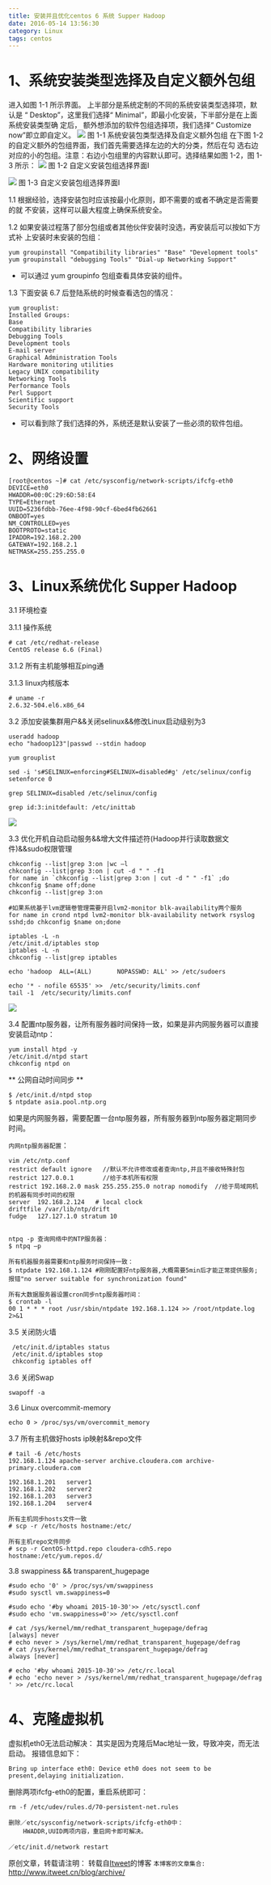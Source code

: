 ```yaml
---
title: 安装并且优化centos 6 系统 Supper Hadoop
date: 2016-05-14 13:56:30
category: Linux
tags: centos
---
```

# 1、系统安装类型选择及自定义额外包组
  进入如图 1-1 所示界面。 上半部分是系统定制的不同的系统安装类型选择项，默认是
“ Desktop”，这里我们选择“ Minimal”，即最小化安装，下半部分是在上面系统安装类型确
定后， 额外想添加的软件包组选择项，我们选择“ Customize now”即立即自定义。
    ![](https://jikelab.github.io/tech-labs/screenshots/minimal.png)
    图 1-1 系统安装包类型选择及自定义额外包组
  在下图 1-2 的自定义额外的包组界面，我们首先需要选择左边的大的分类，然后在勾
选右边对应的小的包组。注意：右边小包组里的内容默认即可。选择结果如图 1-2，图 1-3
所示：
![](https://jikelab.github.io/tech-labs/screenshots/base-system.png)
        图 1-2 自定义安装包组选择界面I

![](https://jikelab.github.io/tech-labs/screenshots/base-developments.png)
        图 1-3 自定义安装包组选择界面I

1.1 根据经验，选择安装包时应该按最小化原则，即不需要的或者不确定是否需要的就
不安装，这样可以最大程度上确保系统安全。

1.2 如果安装过程落了部分包组或者其他伙伴安装时没选，再安装后可以按如下方式补
上安装时未安装的包组：
```
yum groupinstall "Compatibility libraries" "Base" "Development tools"
yum groupinstall "debugging Tools" "Dial-up Networking Support"
```
* 可以通过 yum groupinfo 包组查看具体安装的组件。

1.3 下面安装 6.7 后登陆系统的时候查看选包的情况：
```
yum grouplist:
Installed Groups:
Base
Compatibility libraries
Debugging Tools
Development tools
E-mail server
Graphical Administration Tools
Hardware monitoring utilities
Legacy UNIX compatibility
Networking Tools
Performance Tools
Perl Support
Scientific support
Security Tools
```
* 可以看到除了我们选择的外，系统还是默认安装了一些必须的软件包组。

# 2、网络设置
```
[root@centos ~]# cat /etc/sysconfig/network-scripts/ifcfg-eth0 
DEVICE=eth0
HWADDR=00:0C:29:6D:58:E4
TYPE=Ethernet
UUID=5236fdbb-76ee-4f98-90cf-6bed4fb62661
ONBOOT=yes
NM_CONTROLLED=yes
BOOTPROTO=static
IPADDR=192.168.2.200
GATEWAY=192.168.2.1
NETMASK=255.255.255.0
```

# 3、Linux系统优化 Supper Hadoop
3.1 环境检查

3.1.1 操作系统
```
# cat /etc/redhat-release 
CentOS release 6.6 (Final)
```

3.1.2 所有主机能够相互ping通

3.1.3 linux内核版本
```
# uname -r
2.6.32-504.el6.x86_64
```

3.2 添加安装集群用户&&关闭selinux&&修改Linux启动级别为3
```
useradd hadoop
echo "hadoop123"|passwd --stdin hadoop

yum grouplist

sed -i 's#SELINUX=enforcing#SELINUX=disabled#g' /etc/selinux/config
setenforce 0

grep SELINUX=disabled /etc/selinux/config

grep id:3:initdefault: /etc/inittab
```
![](https://jikelab.github.io/tech-labs/screenshots/chkconfig-list.png)

3.3 优化开机自动启动服务&&增大文件描述符(Hadoop并行读取数据文件)&&sudo权限管理
```
chkconfig --list|grep 3:on |wc –l
chkconfig --list|grep 3:on | cut -d " " -f1  
for name in `chkconfig --list|grep 3:on | cut -d " " -f1` ;do chkconfig $name off;done
chkconfig --list|grep 3:on

#如果系统基于lvm逻辑卷管理需要开启lvm2-monitor blk-availability两个服务
for name in crond ntpd lvm2-monitor blk-availability network rsyslog sshd;do chkconfig $name on;done

iptables -L -n
/etc/init.d/iptables stop
iptables -L -n
chkconfig --list|grep iptables

echo 'hadoop  ALL=(ALL)       NOPASSWD: ALL' >> /etc/sudoers

echo '* - nofile 65535' >>  /etc/security/limits.conf
tail -1  /etc/security/limits.conf
```
![](https://jikelab.github.io/tech-labs/screenshots/chkconfig-list-2.png)

3.4 配置ntp服务器，让所有服务器时间保持一致，如果是非内网服务器可以直接安装启动ntp：
```
yum install htpd -y
/etc/init.d/ntpd start
chkconfig ntpd on
```

** 公网自动时间同步 **
```
$ /etc/init.d/ntpd stop
$ ntpdate asia.pool.ntp.org  
```
如果是内网服务器，需要配置一台ntp服务器，所有服务器到ntp服务器定期同步时间。

`内网ntp服务器配置`：

```
vim /etc/ntp.conf
restrict default ignore   //默认不允许修改或者查询ntp,并且不接收特殊封包
restrict 127.0.0.1        //给于本机所有权限
restrict 192.168.2.0 mask 255.255.255.0 notrap nomodify  //给于局域网机的机器有同步时间的权限
server  192.168.2.124   # local clock
driftfile /var/lib/ntp/drift
fudge   127.127.1.0 stratum 10


ntpq -p 查询网络中的NTP服务器：
$ ntpq –p

所有机器服务器需要和ntp服务时间保持一致：
$ ntpdate 192.168.1.124 #刚刚配置好ntp服务器,大概需要5min后才能正常提供服务;报错"no server suitable for synchronization found"

所有大数据服务器设置cron同步ntp服务器时间：
$ crontab -l
00 1 * * * root /usr/sbin/ntpdate 192.168.1.124 >> /root/ntpdate.log 2>&1

```

3.5 关闭防火墙
```
 /etc/init.d/iptables status
 /etc/init.d/iptables stop
 chkconfig iptables off
```

3.6 关闭Swap
```
swapoff -a
```

3.6 Linux overcommit-memory
```
echo 0 > /proc/sys/vm/overcommit_memory
```

3.7 所有主机做好hosts ip映射&&repo文件
```
# tail -6 /etc/hosts
192.168.1.124 apache-server archive.cloudera.com archive-primary.cloudera.com

192.168.1.201   server1
192.168.1.202   server2
192.168.1.203   server3
192.168.1.204   server4

所有主机同步hosts文件一致
# scp -r /etc/hosts hostname:/etc/

所有主机repo文件同步
# scp -r CentOS-httpd.repo cloudera-cdh5.repo hostname:/etc/yum.repos.d/
```

3.8 swappiness && transparent_hugepage
```
#sudo echo '0' > /proc/sys/vm/swappiness
#sudo sysctl vm.swappiness=0

#sudo echo '#by whoami 2015-10-30'>> /etc/sysctl.conf
#sudo echo 'vm.swappiness=0'>> /etc/sysctl.conf

# cat /sys/kernel/mm/redhat_transparent_hugepage/defrag 
[always] never
# echo never > /sys/kernel/mm/redhat_transparent_hugepage/defrag
# cat /sys/kernel/mm/redhat_transparent_hugepage/defrag
always [never]

# echo '#by whoami 2015-10-30'>> /etc/rc.local
# echo 'echo never > /sys/kernel/mm/redhat_transparent_hugepage/defrag ' >> /etc/rc.local
```

# 4、克隆虚拟机
虚拟机eth0无法启动解决：
    其实是因为克隆后Mac地址一致，导致冲突，而无法启动。
    报错信息如下：
```
Bring up interface eth0: Device eth0 does not seem to be present,delaying initialization.
```

删除两项ifcfg-eth0的配置，重启系统即可：
```
rm -f /etc/udev/rules.d/70-persistent-net.rules

删除／etc/sysconfig/network-scripts/ifcfg-eth0中：
    HWADDR,UUID两项内容，重启网卡即可解决。

／etc/init.d/network restart
```

原创文章，转载请注明： 转载自[Itweet](http://www.itweet.cn)的博客
`本博客的文章集合:` http://www.itweet.cn/blog/archive/
